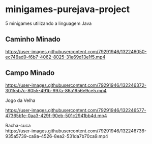# minigames-purejava-project
5 minigames utilizando a linguagem Java

## Caminho Minado

<div>





https://user-images.githubusercontent.com/79291946/132246050-ec746ad9-f6b7-4062-8025-31e69d13e1f5.mp4

</div>

## Campo Minado

<div>

https://user-images.githubusercontent.com/79291946/132246372-30155b7c-8055-491b-997a-86a1956e9ce5.mp4

</div
  
## Jogo da Velha
  

<div>
  
https://user-images.githubusercontent.com/79291946/132246577-47365b1e-0aa3-429f-90eb-501c2941bb4d.mp4

</div

## Racha-cuca
 
<div>
https://user-images.githubusercontent.com/79291946/132246736-935a5739-ca9a-4526-8ea2-531da7b70ca9.mp4
</div
